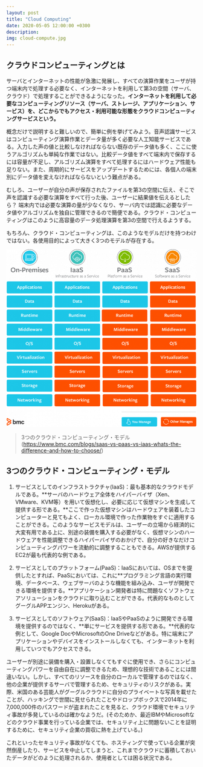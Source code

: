 ```yaml
---
layout: post
title: "Cloud Computing"
date: 2020-05-05 12:00:00 +0300
description: 
img: cloud-compute.jpg 
---
```


## クラウドコンピューティングとは
サーバとインターネットの性能が急激に発展し、すべての演算作業をユーザが持つ端末内で処理する必要なく、インターネットを利用して第3の空間（サーバ、クラウド）で処理することができるようになった。**インターネットを利用して必要なコンピューティングリソース（サーバ、ストレージ、アプリケーション、サービス）を、どこからでもアクセス・利用可能な形態をクラウドコンピューティングサービスという。**

概念だけで説明すると難しいので、簡単に例を挙げてみよう。音声認識サービスはコンピューティング演算作業とデータ量が多く必要な人工知能サービスである。入力した声の値と比較しなければならない既存のデータ値も多く、ここに使うアルゴリズムも単純な作業ではない。比較データ値をすべて端末内で保存するには容量が不足し、アルゴリズム演算をすべて処理するにはハードウェア性能も足りない。また、周期的にサービスをアップデートするためには、各個人の端末別にデータ値を変えなければならないという難点がある。

むしろ、ユーザーが自分の声が保存されたファイルを第3の空間に伝え、そこで声を認識する必要な演算をすべて行った後、ユーザーに結果値を伝えるとしたら？
端末内では必要な演算の量が少なくなり、サーバ内では認識に必要なデータ値やアルゴリズムを独自に管理できるので簡便である。クラウド・コンピューティングはこのように高容量のデータ処理演算を第3の空間で行えるようする。

もちろん、クラウド・コンピューティングは、このようなモデルだけを持つわけではない。各使用目的によって大きく3つのモデルが存在する。

![3つのクラウド・コンピューティング・モデル](../assets/img/saas-vs-paas-vs-iaas.png)
> 3つのクラウド・コンピューティング・モデル(https://www.bmc.com/blogs/saas-vs-paas-vs-iaas-whats-the-difference-and-how-to-choose/)

## 3つのクラウド・コンピューティング・モデル
1. サービスとしてのインフラストラクチャ(IaaS)：最も基本的なクラウドモデルである。**サーバのハードウェア全体をハイパーバイザ（Xen、VMware、KVM等）を用いて仮想化し、必要に応じて仮想マシンを生成して提供する形である。**ここで作った仮想マシンはハードウェアを装着したコンピューターと見てもよく、ローカル環境で作った作業物をすぐに適用することができる。このようなサービスモデルは、ユーザーの立場から経済的に大変有用である上に、別途の装備を購入する必要がなく、仮想マシンのハードウェアを性能調整できるハイパーバイザのおかげで、自分の好きなだけコンピューティングパワーを流動的に調整することもできる。AWSが提供するEC2が最も代表的な例である。

2. サービスとしてのプラットフォーム(PaaS)：IaaSにおいては、OSまでを提供したとすれば、PaaSにおいては、これに**プログラミング言語の実行環境、データベース、ウェブサーバのような機能を組み込み、ユーザが開発できる環境を提供する。**アプリケーション開発者は特に問題なくソフトウェアソリューションをクラウドに取り込むことができる。代表的なものとしてグーグルAPPエンジン、Herokuがある。

3. サービスとしてのソフトウェア(SaaS)：IaaSやPaaSのように開発できる環境を提供するのではなく、**単にサービスを提供する形である。**代表的な例として、Google DocやMicrosoftのOne Driveなどがある。特に端末にアプリケーションやデバイスをインストールしなくても、インターネットを利用していつでもアクセスできる。

ユーザーが別途に装備を購入・設置しなくてもすぐに使用でき、さらにコンピューティングパワーを自由自在に調整できるため、理想的な技術であることには間違いない。しかし、すべてのリソースを自分のローカルで管理するのではなく、他の企業が提供するサーバで管理するため、セキュリティのリスクがある。実際、米国のある芸能人がグーグルクラウドに自分のプライベートな写真を載せたことが、ハッキングで世間に見せられたことやドロップボックスで2014年に7,000,000件のパスワードが盗まれたことを見ると、クラウド環境でセキュリティ事故が多発しているのは確かなようだ。(そのためか、最近IBMやMicrosoftなどのクラウド事業を行っている企業では、セキュリティ上に問題ないことを証明するために、セキュリティ企業の買収に熱を上げている。)

これといったセキュリティ事故がなくても、ホスティングで使っている企業が突然倒産したり、サービスを中止してしまうと、これまでクラウドに蓄積しておいたデータがどのように処理されるか、使用者としては困る状況である。